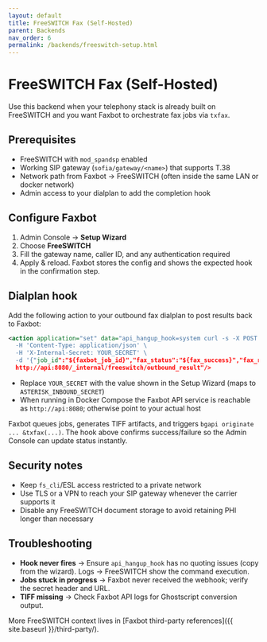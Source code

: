 ```yaml
---
layout: default
title: FreeSWITCH Fax (Self-Hosted)
parent: Backends
nav_order: 6
permalink: /backends/freeswitch-setup.html
---
```


# FreeSWITCH Fax (Self-Hosted)

Use this backend when your telephony stack is already built on FreeSWITCH and you want Faxbot to orchestrate fax jobs via `txfax`.

## Prerequisites

- FreeSWITCH with `mod_spandsp` enabled
- Working SIP gateway (`sofia/gateway/<name>`) that supports T.38
- Network path from Faxbot → FreeSWITCH (often inside the same LAN or docker network)
- Admin access to your dialplan to add the completion hook

## Configure Faxbot

1. Admin Console → **Setup Wizard**
2. Choose **FreeSWITCH**
3. Fill the gateway name, caller ID, and any authentication required
4. Apply & reload. Faxbot stores the config and shows the expected hook in the confirmation step.

## Dialplan hook

Add the following action to your outbound fax dialplan to post results back to Faxbot:

```xml
<action application="set" data="api_hangup_hook=system curl -s -X POST \
  -H 'Content-Type: application/json' \
  -H 'X-Internal-Secret: YOUR_SECRET' \
  -d '{"job_id":"${faxbot_job_id}","fax_status":"${fax_success}","fax_result_text":"${fax_result_text}","fax_document_transferred_pages":${fax_document_transferred_pages},"uuid":"${uuid}"}' \
  http://api:8080/_internal/freeswitch/outbound_result"/>
```

- Replace `YOUR_SECRET` with the value shown in the Setup Wizard (maps to `ASTERISK_INBOUND_SECRET`)
- When running in Docker Compose the Faxbot API service is reachable as `http://api:8080`; otherwise point to your actual host

Faxbot queues jobs, generates TIFF artifacts, and triggers `bgapi originate ... &txfax(...)`. The hook above confirms success/failure so the Admin Console can update status instantly.

## Security notes

- Keep `fs_cli`/ESL access restricted to a private network
- Use TLS or a VPN to reach your SIP gateway whenever the carrier supports it
- Disable any FreeSWITCH document storage to avoid retaining PHI longer than necessary

## Troubleshooting

- **Hook never fires** → Ensure `api_hangup_hook` has no quoting issues (copy from the wizard). Logs → FreeSWITCH show the command execution.
- **Jobs stuck in progress** → Faxbot never received the webhook; verify the secret header and URL.
- **TIFF missing** → Check Faxbot API logs for Ghostscript conversion output.

More FreeSWITCH context lives in [Faxbot third-party references]({{ site.baseurl }}/third-party/).
